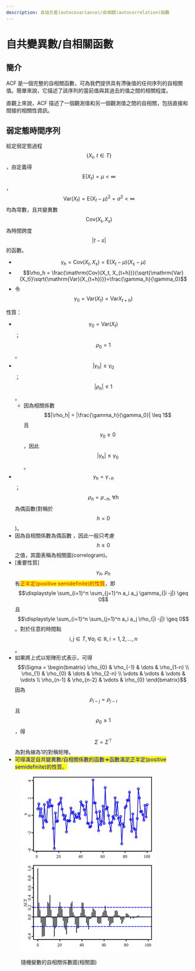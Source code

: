 ```yaml
---
description: 自協方差(autocovariance)/自相關(autocorrelation)函數
---
```


# 自共變異數/自相關函數

## 簡介

ACF 是一個完整的自相關函數，可為我們提供具有滯後值的任何序列的自相關值。簡單來說，它描述了該序列的當前值與其過去的值之間的相關程度。

直觀上來說，ACF 描述了一個觀測值和另一個觀測值之間的自相關，包括直接和間接的相關性資訊。

## 弱定態時間序列

給定弱定態過程$$\{X_t, ~t\in T\}$$，由定義得$$\mathrm{E}(X_t)=\mu<\infty$$，$$\mathrm{Var}(X_t)=\mathrm{E}(X_t - \mu)^2 = \sigma^2 < \infty$$均為常數，且共變異數$$\mathrm{Cov}(X_t, X_s)$$為時間跨度$$|t-s|$$的函數。

* $$\gamma_h = \mathrm{Cov}(X_t, X_s)=\mathrm{E}(X_t - \mu)(X_s - \mu)$$
* $$\rho_h = \frac{\mathrm{Cov}(X_t, X_{t+h})}{\sqrt{\mathrm{Var}(X_t)}\sqrt{\mathrm{Var}(X_{t+h})}}=\frac{\gamma_h}{\gamma_0}$$
* 令$$\gamma_0 = \mathrm{Var}(X_t)=\mathrm{Var}X_{t+h})$$

性質：

* $$\gamma_0=\mathrm{Var}(X_t)$$；$$\rho_0=1$$。
* $$|\gamma_h| \leq \gamma_0$$；$$|\rho_h| \leq 1$$。
  * 因為相關係數$$|\rho_h| = |\frac{\gamma_h}{\gamma_0}| \leq 1$$且$$\gamma_0 \geq 0$$，因此$$|\gamma_h| \leq \gamma_0$$。
* $$\gamma_h=\gamma_{-h}$$；$$\rho_h = \rho_{-h}, ~\forall h$$ 為偶函數(對稱於$$h=0$$)。
* 因為自相關係數為偶函數 ，因此一般只考慮$$h \geq 0$$之值，其圖表稱為相關圖(correlogram)。
* \[重要性質] $$\gamma_h, ~\rho_h$$有<mark style="color:red;">正半定(positive semidefinite)的性質</mark>，即$$\displaystyle \sum_{i=1}^n \sum_{j=1}^n a_i a_j \gamma_{|i -j|} \geq 0$$且$$\displaystyle \sum_{i=1}^n \sum_{j=1}^n a_i a_j \rho_{|i -j|} \geq 0$$。對於任意的時間點$$i, j \in T, \forall a_i \in \mathbb{R}, i=1,2,\dots, n$$。
* 如果將上式以矩陣形式表示，可得$$\Sigma = \begin{bmatrix}  \rho_{0} & \rho_{-1} & \dots & \rho_{1-n} \\ \rho_{1} & \rho_{0} & \dots & \rho_{2-n} \\ \vdots & \vdots & \vdots & \vdots \\ \rho_{n-1} & \rho_{n-2} & \vdots & \rho_{0}  \end{bmatrix}$$因為$$\rho_{i-j}=\rho_{j-i}$$且$$\rho_0 \geq 1$$，得$$\Sigma=\Sigma^{\top}$$為對角線為1的對稱矩陣。
* <mark style="color:blue;">可得滿足自共變異數/自相關係數的函數=>函數滿足正半定(positive semidefinite)的性質</mark><mark style="color:red;">。</mark>

<figure><img src="../.gitbook/assets/image (35).png" alt=""><figcaption><p>隨機變數的自相關係數圖(相關圖)</p></figcaption></figure>

